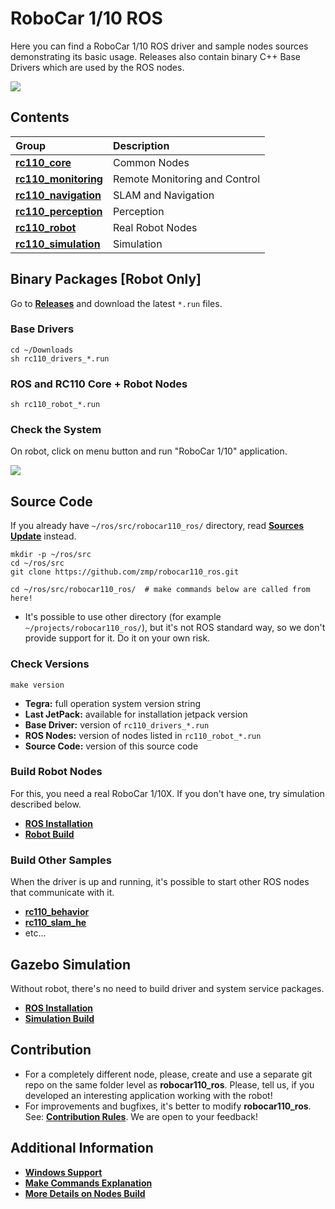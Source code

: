 # RoboCar 1/10 ROS

Here you can find a RoboCar 1/10 ROS driver and sample nodes sources demonstrating its basic usage. 
Releases also contain binary C++ Base Drivers which are used by the ROS nodes. 

[![](docs/images/robocar110x_360p.png)](https://www.zmp.co.jp/en/products/robocar/robocar-110x)

## Contents

| Group                                              | Description                   |
|:---------------------------------------------------|:------------------------------|
| [**rc110_core**](rc110_core/README.md)             | Common Nodes                  |
| [**rc110_monitoring**](rc110_monitoring/README.md) | Remote Monitoring and Control |
| [**rc110_navigation**](rc110_navigation/README.md) | SLAM and Navigation           |
| [**rc110_perception**](rc110_perception/README.md) | Perception                    |
| [**rc110_robot**](rc110_robot/README.md)           | Real Robot Nodes              |
| [**rc110_simulation**](rc110_simulation/README.md) | Simulation                    |

## Binary Packages [Robot Only]
Go to [**Releases**](https://github.com/zmp/robocar110_ros/releases) and download the latest `*.run` files.

### Base Drivers
```
cd ~/Downloads
sh rc110_drivers_*.run
```

### ROS and RC110 Core + Robot Nodes
```
sh rc110_robot_*.run
```

### Check the System
On robot, click on menu button and run "RoboCar 1/10" application.

![](docs/images/rviz.gif)

## Source Code
If you already have `~/ros/src/robocar110_ros/` directory, read [**Sources Update**](docs/SourcesUpdate.md) instead.
```
mkdir -p ~/ros/src
cd ~/ros/src
git clone https://github.com/zmp/robocar110_ros.git
```
```
cd ~/ros/src/robocar110_ros/  # make commands below are called from here!
```

* It's possible to use other directory (for example `~/projects/robocar110_ros/`), but it's not ROS standard way, so we don't provide support for it. Do it on your own risk.

### Check Versions
```
make version
```

* **Tegra:** full operation system version string
* **Last JetPack:** available for installation jetpack version
* **Base Driver:**  version of `rc110_drivers_*.run`
* **ROS Nodes:**    version of nodes listed in `rc110_robot_*.run`
* **Source Code:**  version of this source code

### Build Robot Nodes
For this, you need a real RoboCar 1/10X. If you don't have one, try simulation described below.

* [**ROS Installation**](docs/RosInstallation.md)
* [**Robot Build**](rc110_robot/README.md) 

### Build Other Samples
When the driver is up and running, it's possible to start other ROS nodes that communicate with it.

* [**rc110_behavior**](rc110_navigation/rc110_behavior/README.md)
* [**rc110_slam_he**](rc110_navigation/rc110_slam_he/README.md)
* etc...

## Gazebo Simulation
Without robot, there's no need to build driver and system service packages.

* [**ROS Installation**](docs/RosInstallation.md)
* [**Simulation Build**](rc110_simulation/rc110_gazebo/README.md)


## Contribution

* For a completely different node, please, create and use a separate git repo on the same folder level as **robocar110_ros**. Please, tell us, if you developed an interesting application working with the robot!
* For improvements and bugfixes, it's better to modify **robocar110_ros**. See: [**Contribution Rules**](docs/Contribution.md). We are open to your feedback!

## Additional Information

* [**Windows Support**](docs/Windows.md)
* [**Make Commands Explanation**](docs/Makefiles.md)
* [**More Details on Nodes Build**](docs/BuildDetails.md)
